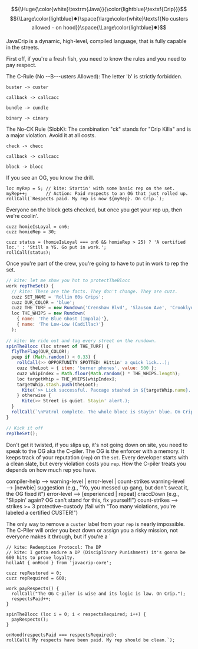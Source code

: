 $${\Huge{\color{white}\textrm{Java}}{\color{lightblue}\textsf{Crip}}}$$
$${\Large\color{lightblue}🟌}\space{\large\color{white}\textsf{No custers allowed - on hood}}\space{\Large\color{lightblue}🟌}$$

JavaCrip is a dynamic, high-level, compiled language, that is fully capable in the streets. 

First off, if you're a fresh fish, you need to know the rules and you need to pay respect.


The C-Rule (No --B---usters Allowed): The letter 'b' is strictly forbidden.

  `buster -> custer`
  
  `callback -> callcacc`
  
  `bundle -> cundle`
  
  `binary -> cinary`
  

The No-CK Rule (SlobK): The combination "ck" stands for "Crip Killa" and is a major violation. Avoid it at all costs.

  `check -> checc`
  
  `callback -> callcacc`
  
  `block -> blocc`
  

If you see an OG, you know the drill.

```
loc myRep = 5; // kite: Startin' with some basic rep on the set.
myRep++;       // Action: Paid respects to an OG that just rolled up.
rollCall(`Respects paid. My rep is now ${myRep}. On Crip.`);
```

Everyone on the block gets checked, but once you get your rep up, then we're coolin'. 

```
cuzz homieIsLoyal = on6;
cuzz homieRep = 30;

cuzz status = (homieIsLoyal === on6 && homieRep > 25) ? 'A certified loc.' : 'Still a YG. Go put in work.';
rollCall(status);
```

Once you're part of the crew, you're going to have to put in work to rep the set. 

```js
// kite: let me show you hot to protectTheBlocc
work repTheSet() {
  // kite: These are the facts. They don't change. They are cuzz.
  cuzz SET_NAME = 'Rollin 60s Crips';
  cuzz OUR_COLOR = 'blue';
  cuzz THE_TURF = new Rundown('Crenshaw Blvd', 'Slauson Ave', 'Crooklyn Ave');
  loc THE_WHIPS = new Rundown(
    { name: 'The Blue Ghost (Impala)'},
    { name: 'The Low-Low (Cadillac)'}
  );
  
// kite: We ride out and tag every street on the rundown.
spinTheBlocc (loc street of THE_TURF) {
  flyTheFlag(OUR_COLOR);
  peep if (Math.random() < 0.33) {
    rollCall(>> OPPORTUNITY SPOTTED! Hittin' a quick lick...);
    cuzz theLoot = { item: 'burner phones', value: 500 };
    cuzz whipIndex = Math.floor(Math.random() * THE_WHIPS.length);
    loc targetWhip = THE_WHIPS[whipIndex];
    targetWhip.stash.push(theLoot);
      Kite(`>> Lick successful. Paccage stashed in ${targetWhip.name}. Keep it movin'.`);
    } otherwise {
      Kite(>> Street is quiet. Stayin' alert.);
  }
  rollCall(`\nPatrol complete. The whole blocc is stayin' blue. On Crip.`);
}

// Kick it off
repTheSet();
```

Don't get it twisted, if you slips up, it's not going down on site, you need to speak to the OG aka the C-piler. The OG is the enforcer with a memory. It keeps track of your reputation (`rep`) on the `set`. Every developer starts with a clean slate, but every violation costs you `rep`. How the C-piler treats you depends on how much rep you have.

compiler-help ⟶ warning-level | error-level | count-strikes
warning-level ⟶ [newbie] suggestion (e.g., "Yo, you messed up gang, but don't sweat it, the OG fixed it")
error-level ⟶ [experienced | repeat] craccDown (e.g., "Slippin' again? OG can't stand for this, fix yourself!")
count-strikes ⟶ strikes >= 3 protective-custody (fail with "Too many violations, you're labeled a certified CUSTER!")

The only way to remove a `custer` label from your `rep` is nearly impossible. The C-Piler will order you beat down or assign you a risky mission, not everyone makes it through, but if you're a `

```
// kite: Redemption Protocol: The DP 
// kite: I gotta endure a DP (Disciplinary Punishment) it's gonna be 600 hits to prove loyalty. 
hollaAt { onHood } from 'javacrip-core';

cuzz repRestored = 0;
cuzz repRequired = 600;

work payRespects() {
  rollCall("The OG C-piler is wise and its logic is law. On Crip.");
  respectsPaid++;
}

spinTheBlocc (loc i = 0; i < respectsRequired; i++) {
  payRespects();
}

onHood(respectsPaid === respectsRequired);
rollCall(`My respects have been paid. My rep should be clean.`);
```
